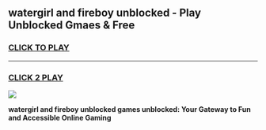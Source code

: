 
## watergirl and fireboy unblocked - Play Unblocked Gmaes & Free
<h3>
<a href="https://premium.freeplayer.one?title=watergirl_and_fireboy_unblocked&ref=20F">CLICK TO PLAY</a></h3>
<hr>

<h3>
<a href="https://premium.freeplayer.one?title=watergirl_and_fireboy_unblocked&ref=20F">CLICK 2 PLAY</a>
  
</h3>

<a href="https://premium.freeplayer.one?title=watergirl_and_fireboy_unblocked&ref=20F/"><img src="https://clearcache.store/games.png"></a>


**watergirl and fireboy unblocked games unblocked: Your Gateway to Fun and Accessible Online Gaming**
